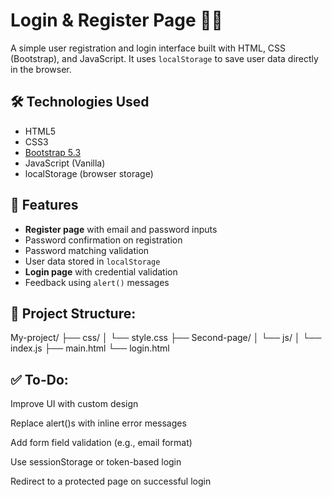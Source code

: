 # Login & Register Page 🧑‍💻

A simple user registration and login interface built with HTML, CSS (Bootstrap), and JavaScript. It uses `localStorage` to save user data directly in the browser.

## 🛠 Technologies Used

- HTML5
- CSS3
- [Bootstrap 5.3](https://getbootstrap.com/)
- JavaScript (Vanilla)
- localStorage (browser storage)

## 📸 Features

- **Register page** with email and password inputs
- Password confirmation on registration
- Password matching validation
- User data stored in `localStorage`
- **Login page** with credential validation
- Feedback using `alert()` messages

## 📂 Project Structure:

My-project/
├── css/
│   └── style.css
├── Second-page/
│   └── js/
│       └── index.js
├── main.html
└── login.html

## ✅ To-Do:

Improve UI with custom design

Replace alert()s with inline error messages

Add form field validation (e.g., email format)

Use sessionStorage or token-based login

Redirect to a protected page on successful login
